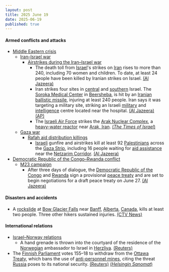 ```yaml
---
layout: post
title: 2025 June 19
date: 2025-06-19
published: true
---
```



#### Armed conflicts and attacks

* [Middle Eastern crisis](https://en.wikipedia.org/wiki/Middle_Eastern_crisis_%282023%E2%80%93present%29 "Middle Eastern crisis (2023–present)")
  * [Iran–Israel war](https://en.wikipedia.org/wiki/Iran%E2%80%93Israel_war "Iran–Israel war")
    * [Airstrikes during the Iran–Israel war](https://en.wikipedia.org/wiki/List_of_airstrikes_during_the_Iran%E2%80%93Israel_war "List of airstrikes during the Iran–Israel war")
      * The death toll from [Israel](https://en.wikipedia.org/wiki/Israel "Israel")'s strikes on [Iran](https://en.wikipedia.org/wiki/Iran "Iran") rises to more than 240, including 70 women and children. To date, at least 24 people have been killed by Iranian strikes on Israel. [(Al Jazeera)](https://www.aljazeera.com/news/liveblog/2025/6/19/live-israel-attacks-iran-security-agency-trump-mulls-joining-conflict)
      * Iran strikes four sites in [central](https://en.wikipedia.org/wiki/Central_District_%28Israel%29 "Central District (Israel)") and [southern](https://en.wikipedia.org/wiki/Southern_District_%28Israel%29 "Southern District (Israel)") Israel. The [Soroka Medical Center](https://en.wikipedia.org/wiki/Soroka_Medical_Center "Soroka Medical Center") in [Beersheba](https://en.wikipedia.org/wiki/Beersheba "Beersheba"), is hit by an [Iranian](https://en.wikipedia.org/wiki/Islamic_Republic_of_Iran_Armed_Forces "Islamic Republic of Iran Armed Forces") [ballistic missile](https://en.wikipedia.org/wiki/Ballistic_missile "Ballistic missile"), injuring at least 240 people. Iran says it was targeting a military site, striking an Israeli [military](https://en.wikipedia.org/wiki/Israel_Defense_Forces "Israel Defense Forces") and [intelligence](https://en.wikipedia.org/wiki/Israeli_Intelligence_Community "Israeli Intelligence Community") centre located near the hospital. [(Al Jazeera)](https://www.aljazeera.com/news/2025/6/19/israel-attacks-irans-arak-nuclear-reactor-as-iran-strikes-israeli-hospital) [(AP)](https://apnews.com/article/israel-iran-attacks-nuclear-news-06-19-2025-b508817b78ed8d2f6067c1516215cf94)
      * The [Israeli Air Force](https://en.wikipedia.org/wiki/Israeli_Air_Force "Israeli Air Force") strikes the [Arak Nuclear Complex](https://en.wikipedia.org/wiki/IR-40 "IR-40"), a [heavy-water reactor](https://en.wikipedia.org/wiki/Heavy-water_reactor "Heavy-water reactor") near [Arak, Iran](https://en.wikipedia.org/wiki/Arak%2C_Iran "Arak, Iran"). [(*The Times of Israel*)](https://www.timesofisrael.com/idf-strikes-irans-arak-heavy-water-reactor-natanz-site-used-for-nuclear-development/)
  * [Gaza war](https://en.wikipedia.org/wiki/Gaza_war "Gaza war")
    * [Rafah aid distribution killings](https://en.wikipedia.org/wiki/Rafah_aid_distribution_killings "Rafah aid distribution killings")
      * [Israeli](https://en.wikipedia.org/wiki/Israel_Defense_Forces "Israel Defense Forces") gunfire and airstrikes kill at least 92 [Palestinians](https://en.wikipedia.org/wiki/Palestinians "Palestinians") across the [Gaza Strip](https://en.wikipedia.org/wiki/Gaza_Strip "Gaza Strip"), including 16 people waiting for [aid assistance](https://en.wikipedia.org/wiki/Humanitarian_aid_during_the_Gaza_war "Humanitarian aid during the Gaza war") near the [Netzarim Corridor](https://en.wikipedia.org/wiki/Netzarim_Corridor "Netzarim Corridor"). [(Al Jazeera)](https://www.aljazeera.com/news/2025/6/19/israeli-attacks-kill-at-least-81-people-including-aid-seekers-in-gaza)
* [Democratic Republic of the Congo–Rwanda conflict](https://en.wikipedia.org/wiki/Democratic_Republic_of_the_Congo%E2%80%93Rwanda_conflict_%282022%E2%80%93present%29 "Democratic Republic of the Congo–Rwanda conflict (2022–present)")
  * [M23 campaign](https://en.wikipedia.org/wiki/M23_campaign_%282022%E2%80%93present%29 "M23 campaign (2022–present)")
    * After three days of dialogue, the [Democratic Republic of the Congo](https://en.wikipedia.org/wiki/Democratic_Republic_of_the_Congo "Democratic Republic of the Congo") and [Rwanda](https://en.wikipedia.org/wiki/Rwanda "Rwanda") sign a provisional [peace treaty](https://en.wikipedia.org/wiki/Peace_treaty "Peace treaty") and are set to begin negotiations for a draft peace treaty on June 27. [(Al Jazeera)](https://www.aljazeera.com/news/2025/6/19/dr-congo-and-rwanda-sign-draft-peace-agreement)

#### Disasters and accidents

* A [rockslide](https://en.wikipedia.org/wiki/Rockslide "Rockslide") at [Bow Glacier Falls](https://en.wikipedia.org/wiki/Bow_Glacier_Falls "Bow Glacier Falls") near [Banff](https://en.wikipedia.org/wiki/Banff%2C_Alberta "Banff, Alberta"), [Alberta](https://en.wikipedia.org/wiki/Alberta "Alberta"), [Canada](https://en.wikipedia.org/wiki/Canada "Canada"), kills at least two people. Three other hikers sustained injuries. [(CTV News)](https://www.ctvnews.ca/calgary/article/two-dead-in-banff-national-park-rock-slide-rcmp-confirm/)

#### International relations

* [Israel–Norway relations](https://en.wikipedia.org/wiki/Israel%E2%80%93Norway_relations "Israel–Norway relations")
  * A hand grenade is thrown into the courtyard of the residence of the [Norwegian](https://en.wikipedia.org/wiki/Norway "Norway") ambassador to Israel in [Herzliya](https://en.wikipedia.org/wiki/Herzliya "Herzliya"). [(Reuters)](https://www.reuters.com/world/europe/explosion-norways-ambassador-residence-tel-aviv-no-injured-says-foreign-ministry-2025-06-19/)
* The [Finnish Parliament](https://en.wikipedia.org/wiki/Parliament_of_Finland "Parliament of Finland") votes 155–18 to withdraw from the [Ottawa Treaty](https://en.wikipedia.org/wiki/Ottawa_Treaty "Ottawa Treaty"), which bans the use of [anti-personnel mines](https://en.wikipedia.org/wiki/Anti-personnel_mine "Anti-personnel mine"), citing the threat [Russia](https://en.wikipedia.org/wiki/Russia "Russia") poses to its national security. [(Reuters)](https://www.reuters.com/world/europe/finnish-parliament-votes-exit-landmines-treaty-due-russia-threat-2025-06-19/) [(*Helsingin Sanomat*)](https://www.hs.fi/politiikka/art-2000011312573.html)
